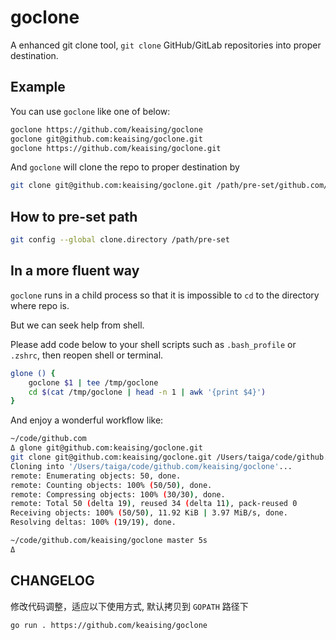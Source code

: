 # goclone

A enhanced git clone tool, `git clone` GitHub/GitLab repositories into proper destination.

## Example

You can use `goclone` like one of below:

```bash
goclone https://github.com/keaising/goclone
goclone git@github.com:keaising/goclone.git
goclone https://github.com/keaising/goclone.git
```

And `goclone` will clone the repo to proper destination by

```bash
git clone git@github.com:keaising/goclone.git /path/pre-set/github.com/keaising/goclone
```

## How to pre-set path

```bash
git config --global clone.directory /path/pre-set
```

## In a more fluent way

`goclone` runs in a child process so that it is impossible to `cd` to the directory where repo is. 

But we can seek help from shell. 

Please add code below to your shell scripts such as `.bash_profile` or `.zshrc`, then reopen shell or terminal.

```bash
glone () {
	goclone $1 | tee /tmp/goclone
	cd $(cat /tmp/goclone | head -n 1 | awk '{print $4}')
}
```

And enjoy a wonderful workflow like:

```bash
~/code/github.com
Δ glone git@github.com:keaising/goclone.git
git clone git@github.com:keaising/goclone.git /Users/taiga/code/github.com/keaising/goclone
Cloning into '/Users/taiga/code/github.com/keaising/goclone'...
remote: Enumerating objects: 50, done.
remote: Counting objects: 100% (50/50), done.
remote: Compressing objects: 100% (30/30), done.
remote: Total 50 (delta 19), reused 34 (delta 11), pack-reused 0
Receiving objects: 100% (50/50), 11.92 KiB | 3.97 MiB/s, done.
Resolving deltas: 100% (19/19), done.

~/code/github.com/keaising/goclone master 5s
Δ
```

## CHANGELOG

修改代码调整，适应以下使用方式, 默认拷贝到 `GOPATH` 路径下

``` bash
go run . https://github.com/keaising/goclone 
```
